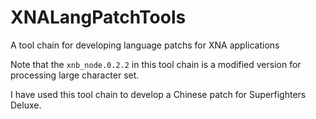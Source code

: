 # XNALangPatchTools
A tool chain for developing language patchs for XNA applications

Note that the ```xnb_node.0.2.2``` in this tool chain is a modified version for processing large character set.

I have used this tool chain to develop a Chinese patch for Superfighters Deluxe.
